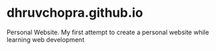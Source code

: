 
# dhruvchopra.github.io
Personal Website.
My first attempt to create a personal website while learning web development

